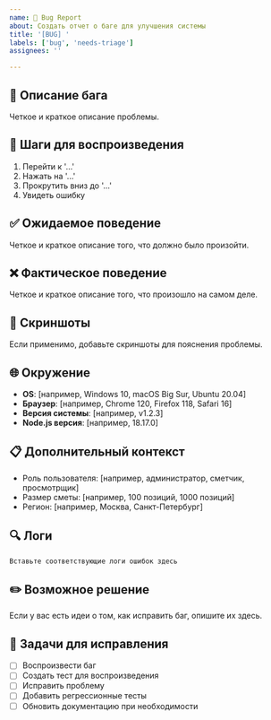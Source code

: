 ```yaml
---
name: 🐛 Bug Report
about: Создать отчет о баге для улучшения системы
title: '[BUG] '
labels: ['bug', 'needs-triage']
assignees: ''

---
```


## 🐛 Описание бага
Четкое и краткое описание проблемы.

## 🔄 Шаги для воспроизведения
1. Перейти к '...'
2. Нажать на '...'
3. Прокрутить вниз до '...'
4. Увидеть ошибку

## ✅ Ожидаемое поведение
Четкое и краткое описание того, что должно было произойти.

## ❌ Фактическое поведение
Четкое и краткое описание того, что произошло на самом деле.

## 📸 Скриншоты
Если применимо, добавьте скриншоты для пояснения проблемы.

## 🌐 Окружение
- **OS**: [например, Windows 10, macOS Big Sur, Ubuntu 20.04]
- **Браузер**: [например, Chrome 120, Firefox 118, Safari 16]
- **Версия системы**: [например, v1.2.3]
- **Node.js версия**: [например, 18.17.0]

## 📋 Дополнительный контекст
- Роль пользователя: [например, администратор, сметчик, просмотрщик]
- Размер сметы: [например, 100 позиций, 1000 позиций]
- Регион: [например, Москва, Санкт-Петербург]

## 🔍 Логи
```
Вставьте соответствующие логи ошибок здесь
```

## ✏️ Возможное решение
Если у вас есть идеи о том, как исправить баг, опишите их здесь.

## 📝 Задачи для исправления
- [ ] Воспроизвести баг
- [ ] Создать тест для воспроизведения
- [ ] Исправить проблему
- [ ] Добавить регрессионные тесты
- [ ] Обновить документацию при необходимости
